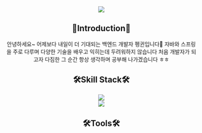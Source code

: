 <div align=center>
    <img src="https://capsule-render.vercel.app/api?type=waving&color=87C56B&height=220&section=header&text=BackEnd%20Developer%20Penguin&fontSize=60&fontColor=FFFFFF"/>
</div>

<div align=center>
    <h2>🙌Introduction🙌</h2>
    안녕하세요~ 어제보다 내일이 더 기대되는 백엔드 개발자 펭귄입니다🐧
    자바와 스프링을 주로 다루며 다양한 기술을 배우고 익히는데 두려워하지 않습니다
    처음 개발자가 되고자 다짐한 그 순간 항상 생각하며 공부해 나가겠습니다 ㅎㅎ
</div>

<div align=center>
    <h2>🛠Skill Stack🛠</h2>
    <img src="https://img.shields.io/badge/Android-000000?style=flat-square&logo=Twitch&logoColor=white"/>
</div>

<div align=center>
    <img src="https://img.shields.io/badge/Android-000000?style=flat-square&logo=Twitch&logoColor=white"/>
</div>

<div align=center>
    <h2>🛠Tools🛠</h2>
</div>

<!--
**vuddus526/vuddus526** is a ✨ _special_ ✨ repository because its `README.md` (this file) appears on your GitHub profile.

Here are some ideas to get you started:

- 🔭 I’m currently working on ...
- 🌱 I’m currently learning ...
- 👯 I’m looking to collaborate on ...
- 🤔 I’m looking for help with ...
- 💬 Ask me about ...
- 📫 How to reach me: ...
- 😄 Pronouns: ...
- ⚡ Fun fact: ...
-->
